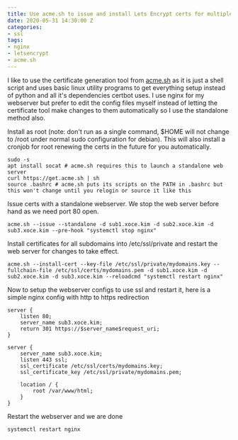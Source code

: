 ```yaml
---
title: Use acme.sh to issue and install Lets Encrypt certs for multiple subdomains
date: 2020-05-31 14:30:00 Z
categories:
- ssl
tags:
- nginx
- letsencrypt
- acme.sh
---
```


I like to use the certificate generation tool from [acme.sh](https://acme.sh) as it is just a shell script and uses basic linux utility programs to get everything setup instead of python and all it's dependencies certbot uses. I use nginx for my webserver but prefer to edit the config files myself instead of letting the certificate tool make changes to them automatically so I use the standalone method also.

Install as root (note: don't run as  a single command, $HOME will not change to /root under normal sudo configuration for debian). This will also install a cronjob for root renewing the certs in the future for you automatically.
```shell
sudo -s
apt install socat # acme.sh requires this to launch a standalone web server
curl https://get.acme.sh | sh
source .bashrc # acme.sh puts its scripts on the PATH in .bashrc but this won't change until you relogin or source it like this
```

Issue certs with a standalone webserver. We stop the web server before hand as we need port 80 open.
```shell
acme.sh --issue --standalone -d sub1.xoce.kim -d sub2.xoce.kim -d sub3.xoce.kim --pre-hook "systemctl stop nginx"
```

Install certificates for all subdomains into /etc/ssl/private and restart the web server for changes to take effect.
```shell
acme.sh --install-cert --key-file /etc/ssl/private/mydomains.key --fullchain-file /etc/ssl/certs/mydomains.pem -d sub1.xoce.kim -d sub2.xoce.kim -d sub3.xoce.kim --reloadcmd "systemctl restart nginx"
```

Now to setup the webserver configs to use ssl and restart it, here is a simple nginx config with http to https redirection
```text
server {
	listen 80;
	server_name sub3.xoce.kim;
	return 301 https://$server_name$request_uri;
}

server {
	server_name sub3.xoce.kim;
	listen 443 ssl;
	ssl_certificate /etc/ssl/certs/mydomains.key;
	ssl_certificate_key /etc/ssl/private/mydomains.pem;

	location / {
		root /var/www/html;
	}
}
```

Restart the webserver and we are done
```shell
systemctl restart nginx
```
